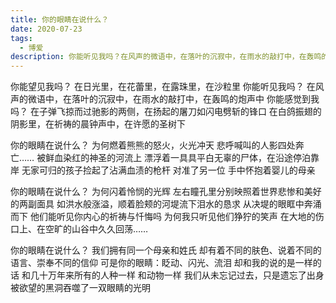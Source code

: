 ```yaml
---
title: 你的眼睛在说什么？
date: 2020-07-23
tags:
  - 博爱
description: 你能听见我吗？在风声的微语中，在落叶的沉寂中，在雨水的敲打中，在轰鸣的炮声中
---
```


你能望见我吗？
在日光里，在花蕾里，在露珠里，在沙粒里
你能听见我吗？
在风声的微语中，在落叶的沉寂中，在雨水的敲打中，在轰鸣的炮声中
你能感觉到我吗？
在子弹飞掠而过驰影的两侧，在扬起的屠刀如闪电劈斩的锋口
在白鸽振翅的阴影里，在祈祷的晨钟声中，在许愿的圣树下

你的眼睛在说什么？
为何燃着熊熊的怒火，火光冲天
悲呼喊叫的人影四处奔亡……
被鲜血染红的神圣的河流上
漂浮着一具具平白无辜的尸体，在沿途停泊靠岸
无家可归的孩子捡起了沾满血渍的枪杆
对准了另一位
手中怀抱着婴儿的母亲

你的眼睛在说什么？
为何闪着怜悯的光辉
左右瞳孔里分别映照着世界悲惨和美好的两副面具
如洪水般涨溢，顺着脸颊的河堤流下泪水的恳求
从决堤的眼眶中奔涌而下
他们能听见你内心的祈祷与忏悔吗
为何我只听见他们狰狞的笑声
在大地的伤口上、在空旷的山谷中久久回荡……

你的眼睛在说什么？
我们拥有同一个母亲和姓氏
却有着不同的肤色、说着不同的语言、崇奉不同的信仰
可是你的眼睛：眨动、闪光、流泪
却和我的说的是一样的话
和几十万年来所有的人种一样
和动物一样
我们从未忘记过去，只是遗忘了出身
被欲望的黑洞吞噬了一双眼睛的光明